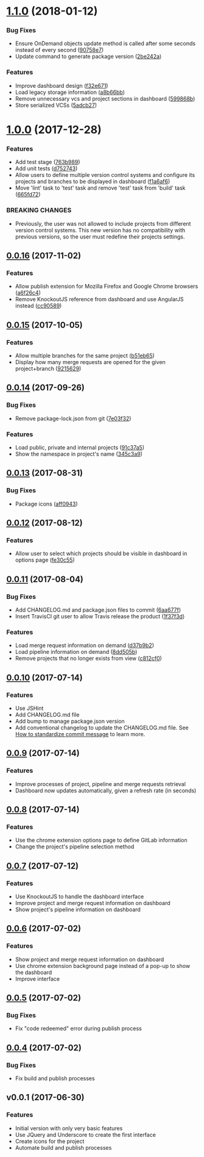 <a name="1.1.0"></a>
# [1.1.0](https://github.com/brunabxs/gitlab-dashboard/compare/v1.0.0...v1.1.0) (2018-01-12)


### Bug Fixes

* Ensure OnDemand objects update method is called after some seconds instead of every second ([90758e7](https://github.com/brunabxs/gitlab-dashboard/commit/90758e7))
* Update command to generate package version ([2be242a](https://github.com/brunabxs/gitlab-dashboard/commit/2be242a))


### Features

* Improve dashboard design ([f32e671](https://github.com/brunabxs/gitlab-dashboard/commit/f32e671))
* Load legacy storage information ([a8b66bb](https://github.com/brunabxs/gitlab-dashboard/commit/a8b66bb))
* Remove unnecessary vcs and project sections in dashboard ([599868b](https://github.com/brunabxs/gitlab-dashboard/commit/599868b))
* Store serialized VCSs ([5adcb27](https://github.com/brunabxs/gitlab-dashboard/commit/5adcb27))



<a name="1.0.0"></a>
# [1.0.0](https://github.com/brunabxs/gitlab-dashboard/compare/v0.0.16...v1.0.0) (2017-12-28)


### Features

* Add test stage ([763b989](https://github.com/brunabxs/gitlab-dashboard/commit/763b989))
* Add unit tests ([d752743](https://github.com/brunabxs/gitlab-dashboard/commit/d752743))
* Allow users to define multiple version control systems and configure its projects and branches to be displayed in dashboard ([f1a6af6](https://github.com/brunabxs/gitlab-dashboard/commit/f1a6af6))
* Move 'lint' task to 'test' task and remove 'test' task from 'build' task ([665fd72](https://github.com/brunabxs/gitlab-dashboard/commit/665fd72))


### BREAKING CHANGES

* Previously, the user was not allowed to include projects from different version control systems. This new version has no compatibility with previous versions, so the user must redefine their projects settings.



<a name="0.0.16"></a>
## [0.0.16](https://github.com/brunabxs/gitlab-dashboard/compare/v0.0.15...v0.0.16) (2017-11-02)


### Features

* Allow publish extension for Mozilla Firefox and Google Chrome browsers ([a6f26c4](https://github.com/brunabxs/gitlab-dashboard/commit/a6f26c4))
* Remove KnockoutJS reference from dashboard and use AngularJS instead ([cc90589](https://github.com/brunabxs/gitlab-dashboard/commit/cc90589))



<a name="0.0.15"></a>
## [0.0.15](https://github.com/brunabxs/gitlab-dashboard/compare/v0.0.14...v0.0.15) (2017-10-05)


### Features

* Allow multiple branches for the same project ([b51eb65](https://github.com/brunabxs/gitlab-dashboard/commit/b51eb65))
* Display how many merge requests are opened for the given project+branch ([9215629](https://github.com/brunabxs/gitlab-dashboard/commit/9215629))



<a name="0.0.14"></a>
## [0.0.14](https://github.com/brunabxs/gitlab-dashboard/compare/v0.0.13...v0.0.14) (2017-09-26)


### Bug Fixes

* Remove package-lock.json from git ([7e03f32](https://github.com/brunabxs/gitlab-dashboard/commit/7e03f32))


### Features

* Load public, private and internal projects ([91c37a5](https://github.com/brunabxs/gitlab-dashboard/commit/91c37a5))
* Show the namespace in project's name ([345c3a9](https://github.com/brunabxs/gitlab-dashboard/commit/345c3a9))



<a name="0.0.13"></a>
## [0.0.13](https://github.com/brunabxs/gitlab-dashboard/compare/v0.0.12...v0.0.13) (2017-08-31)


### Bug Fixes

* Package icons ([aff0943](https://github.com/brunabxs/gitlab-dashboard/commit/aff0943))



<a name="0.0.12"></a>
## [0.0.12](https://github.com/brunabxs/gitlab-dashboard/compare/v0.0.11...v0.0.12) (2017-08-12)


### Features

* Allow user to select which projects should be visible in dashboard in options page ([fe30c55](https://github.com/brunabxs/gitlab-dashboard/commit/fe30c55))



<a name="0.0.11"></a>
## [0.0.11](https://github.com/brunabxs/gitlab-dashboard/compare/v0.0.10...v0.0.11) (2017-08-04)


### Bug Fixes

* Add CHANGELOG.md and package.json files to commit ([6aa677f](https://github.com/brunabxs/gitlab-dashboard/commit/6aa677f))
* Insert TravisCI git user to allow Travis release the product ([1f37f3d](https://github.com/brunabxs/gitlab-dashboard/commit/1f37f3d))


### Features

* Load merge request information on demand ([d37b9b2](https://github.com/brunabxs/gitlab-dashboard/commit/d37b9b2))
* Load pipeline information on demand ([8dd505b](https://github.com/brunabxs/gitlab-dashboard/commit/8dd505b))
* Remove projects that no longer exists from view ([c812cf0](https://github.com/brunabxs/gitlab-dashboard/commit/c812cf0))



<a name="0.0.10"></a>
## [0.0.10](https://github.com/brunabxs/gitlab-dashboard/compare/v0.0.9...v0.0.10) (2017-07-14)


### Features

* Use JSHint
* Add CHANGELOG.md file
* Add bump to manage package.json version
* Add conventional changelog to update the CHANGELOG.md file. See [How to standardize commit message](https://conventionalcommits.org/) to learn more.



<a name="v0.0.9"></a>
##  [0.0.9](https://github.com/brunabxs/gitlab-dashboard/compare/v0.0.8...v0.0.9) (2017-07-14)


### Features

* Improve processes of project, pipeline and merge requests retrieval
* Dashboard now updates automatically, given a refresh rate (in seconds)



<a name="v0.0.8"></a>
##  [0.0.8](https://github.com/brunabxs/gitlab-dashboard/compare/v0.0.7...v0.0.8) (2017-07-14)


### Features

* Use the chrome extension options page to define GitLab information
* Change the project's pipeline selection method 



<a name="v0.0.7"></a>
##  [0.0.7](https://github.com/brunabxs/gitlab-dashboard/compare/v0.0.6...v0.0.7) (2017-07-12)


### Features

* Use KnockoutJS to handle the dashboard interface
* Improve project and merge request information on dashboard
* Show project's pipeline information on dashboard



<a name="v0.0.6"></a>
##  [0.0.6](https://github.com/brunabxs/gitlab-dashboard/compare/v0.0.5...v0.0.6) (2017-07-02)


### Features

* Show project and merge request information on dashboard
* Use chrome extension background page instead of a pop-up to show the dashboard
* Improve interface



<a name="v0.0.5"></a>
##  [0.0.5](https://github.com/brunabxs/gitlab-dashboard/compare/v0.0.4...v0.0.5) (2017-07-02)


### Bug Fixes

* Fix "code redeemed" error during publish process



<a name="v0.0.4"></a>
##  [0.0.4](https://github.com/brunabxs/gitlab-dashboard/compare/v0.0.1...v0.0.4) (2017-07-02)


### Bug Fixes

* Fix build and publish processes



<a name="v0.0.1"></a>
## v0.0.1 (2017-06-30)


### Features

* Initial version with only very basic features
* Use JQuery and Underscore to create the first interface
* Create icons for the project
* Automate build and publish processes
